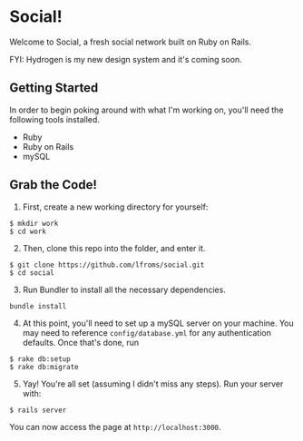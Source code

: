 # Social!
Welcome to Social, a fresh social network built on Ruby on Rails.

FYI: Hydrogen is my new design system and it's coming soon.

## Getting Started
In order to begin poking around with what I'm working on, you'll need the following tools installed.
* Ruby
* Ruby on Rails
* mySQL

## Grab the Code!
1. First, create a new working directory for yourself:
```
$ mkdir work
$ cd work
```
2. Then, clone this repo into the folder, and enter it.
```
$ git clone https://github.com/lfroms/social.git
$ cd social
```
3. Run Bundler to install all the necessary dependencies.
```
bundle install
```
4. At this point, you'll need to set up a mySQL server on your machine.  You may need to reference `config/database.yml` for any authentication defaults.  Once that's done, run
```
$ rake db:setup
$ rake db:migrate
```
5. Yay!  You're all set (assuming I didn't miss any steps).  Run your server with:
```
$ rails server
```
You can now access the page at `http://localhost:3000`.
